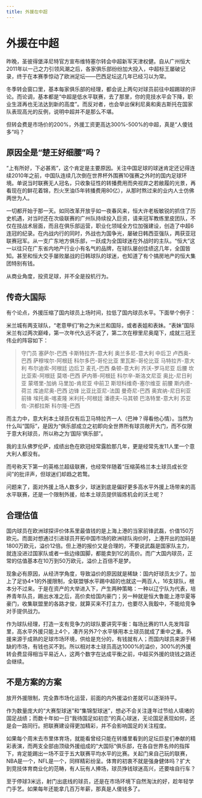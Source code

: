 ```yaml
---
title: 外援在中超
---
```

# 外援在中超

昨晚，圣彼得堡泽尼特官方宣布维特塞尔转会中超新军天津权健。自从广州恒大2011年以一己之力引领风潮之后，各家俱乐部纷纷加大投入，中超标王屡破记录，终于在本赛季惊动了欧洲足坛——巴西足坛这几年已经习以为常。

冬季转会窗口里，基本每家俱乐部的经理，都会说上两句对球员前往中超踢球的评论。而论调，基本都是“中超是低水平联赛，去了那里，你的竞技水平会下降，职业生涯再也无法达到新的高度”。而反对者，也会举出保利尼奥和奥古斯托在国家队表现高光的反例，说明中超并不是那么不堪。

但转会费是市场价的200%，外援工资更高达300%-500%的中超，真是“人傻钱多”吗？

## 原因全是“楚王好细腰”吗？

“上有所好，下必甚焉”，这个肯定是主要原因。关注中国足球的球迷肯定还记得连续2010年之前，中国队连续几次倒在世界杯外围赛10强赛之外时的国内足球环境。单说当时联赛无人冠名，只收象征性的转播费用而央视弃之若敝履的光景，再看现在的鲜花着锦，烈火烹油(5年转播费用80亿），从那时熬过来的业内人士仿佛两世为人。

一切都开始于那一天。如同改革开放乎如一夜春风来，恒大许老板敏锐的抓住了历史机遇，对当时还在次级联赛的广州队持续投入巨资，请来冠军教练里皮团队，不仅在技战术层面，而且在俱乐部运营，职业化领域全方位加强建设，创造了中超6连冠的纪录。在内战内行的同时，外战也为国争光，屡破日韩西亚强队，两获亚冠联赛冠军。从一支广东地方俱乐部，一跃成为全国球迷在外战时的主队。“恒大”这一以往只在广东省内地产行业小有名气的品牌，在球队屡创佳绩这几年，全国皆知。甚至和恒大交手屡败屡战的日韩球队的球迷，也知道了有个搞房地产的恒大集团特别有钱。

从商业角度，投资足球，并不全是投机行为。

## 传奇大国际

有个论点，外援压缩了国内球员上场时间，拉低了国内球员水平。下面举个例子：

米兰城有两支球队，“老意甲们”称之为米兰和国际，或者表姐和表妹。“表妹”国际米兰有过两次巅峰，第一次年代久远不说了，第二次在穆里尼奥麾下，成就三冠王伟业的阵容如下：

> 守门员 塞萨尔-巴西 卡斯特拉齐-意大利 奥兰多尼-意大利
> 中后卫 卢西奥-巴西 萨穆埃尔-阿根廷 科尔多巴-哥伦比亚 里瓦斯-哥伦比亚 马特拉齐-意大利 布尔迪索-阿根廷
> 边后卫 麦孔-巴西 桑顿-意大利 齐沃-罗马尼亚 
> 后腰 坎比亚索-阿根廷 莫塔-巴西 萨内蒂-阿根廷 科尔辛-斯洛文尼亚 奥比-尼日利亚 蒙塔里-加纳 马里加-肯尼亚
> 中前卫 斯坦科维奇-塞尔维亚 
> 前腰 斯内德-荷兰 库迪尼奥-巴西 
> 边锋 比亚比亚尼-法国 曼奇尼-巴西 奥宾纳-尼日利亚
> 前锋 埃托奥-喀麦隆 米利托-阿根廷 潘德夫-马其顿 巴洛特里-意大利 苏亚佐-洪都拉斯 科尔隆-巴西

而主力中，意大利本土球员仅有后卫马特拉齐一人（巴神？得看他心情）。当然为什么叫“国际”，是因为“俱乐部成立之初即向全世界所有球员敞开大门，而不仅限于意大利球员，所以称之为‘国际’俱乐部”。

我的主队佛罗伦萨，成绩出色在欧冠经常露脸那几年，更是经常先发11人里一个意大利人都没有。

而号称天下第一的英格兰超级联赛，也经常伴随着“压缩英格兰本土球员成长空间”的批评声，但球迷们却趋之若鹜。

问题来了，面对外援上场人数多少，球迷到底是偏好更多高水平外援上场带来的高水平联赛，还是一个限制外援，给本土球员提供锻炼机会的沃土呢？

## 合理估值

国内球员在欧洲球探评价体系里最值钱的是上海上港的当家前锋武磊，价值150万欧元。而面对想通过引进球员开拓中国市场的欧洲球队询价时，上港开出的加码是1800万欧元，溢价12倍。但上港的报价又是合理的，不要说武磊是国家队主力，就连没进过国家队或者一些边缘国脚，都能卖到1亿的高价。而广大国内球员，正常的估值基本在10万到50万欧元，溢价上百倍不是梦。

现象必有原因，从经济学角度，导致溢价的原因就是稀缺：国内好球员太少了。加上了足协4+1的外援限制，全联盟够水平踢中超的也就这一两百人，16支球队，根本分不过来。于是在资产的大举进入下，产生两种策略：一种以辽宁队为代表，培养青年队员，踢出水准之后，高价卖给国内豪门；另一种就是恒大鲁能上港华夏等豪门，收集联盟里的各路才俊，就算买来不打主力，也要尽入我鷇中，不能给竞争对手提供战力。

作为球队经理，打造一支有竞争力的球队要讲究平衡：每场比赛的11人先发阵容里，高水平外援只能上4个，凑齐另外7个水平够用本土球员就成了重中之重。外援来源于成熟的足球市场环境，供给是充分的，有钱就有人；而国内球员来源于稀缺的市场，有钱也买不到。所以相对本土球员高达1000%的溢价，300%的外援转会费显得相当平易近人，这两个数字在达成平衡之前，中超买外援的烧钱之路还会继续。

## 不是方案的方案

放开外援限制，完全靠市场化运营，前面的内外援溢价差就可以逐渐持平。

作为数量庞大的“大赛型球迷”和“集锦型球迷”，想必不会关注逢年过节给人填堵的国足战绩；而数十年如一日“我待国足如初恋”的真心球迷，无论国足表现如何，还是会一路同行。把联赛建设得更加精彩，并不会影响国足的关注程度。

如果每个周末去市里体育场，就能看曾经只能在转播里看到的足坛巨星们奉献的精彩表演，而两支全部由顶级外援组成的“大国际”俱乐部，在各自世界名帅的指挥下，肯定能踢出一场不亚于五大联赛平均水平的比赛。关起门来自己玩的联赛，NBA是一个，NFL是一个，同样精彩纷呈。体育的初衷不就是强身健体吗？扩大到竞技体育商业化的范畴，有人玩有人捧场，球员挣钱球迷高兴，还要啥自行车？

至于停球3米远，射门出底线的球员，还是在市场环境下自然淘汰的好，趁年轻学门手艺。如果每年还能拿几百万年薪，那真是人傻钱多了。
